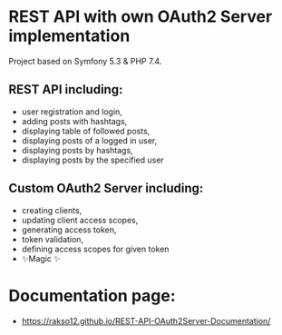 # REST API with own OAuth2 Server implementation
Project based on Symfony 5.3 & PHP 7.4.

## REST API including:
- user registration and login,
- adding posts with hashtags,
- displaying table of followed posts,
- displaying posts of a logged in user,
- displaying posts by hashtags,
- displaying posts by the specified user

## Custom OAuth2 Server including:
- creating clients,
- updating client access scopes,
- generating access token,
- token validation,
- defining access scopes for given token
- ✨Magic ✨

# Documentation page:
- https://rakso12.github.io/REST-API-OAuth2Server-Documentation/

